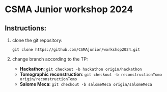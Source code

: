 # CSMA Junior workshop 2024

## Instructions:
1. clone the git repository:

    `git clone https://github.com/CSMAjunior/workshop2024.git`

2. change branch according to the TP:
    - **Hackathon**: `git checkout -b hackathon origin/hackathon`
    - **Tomographic reconstruction**: `git checkout -b reconstructionTomo origin/reconstructionTomo`
    - **Salome Meca**: `git checkout -b salomeMeca origin/salomeMeca`

